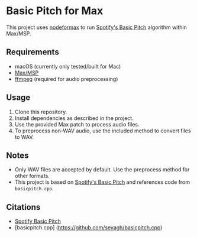 # Basic Pitch for Max

This project uses [nodeformax](https://docs.cycling74.com/apiref/nodeformax/) to run [Spotify's Basic Pitch](https://github.com/spotify/basic-pitch) algorithm within Max/MSP.

## Requirements

- macOS (currently only tested/built for Mac)
- [Max/MSP](https://cycling74.com/products/max)
- [ffmpeg](https://ffmpeg.org/) (required for audio preprocessing)

## Usage

1. Clone this repository.
2. Install dependencies as described in the project.
3. Use the provided Max patch to process audio files.
4. To preprocess non-WAV audio, use the included method to convert files to WAV.

## Notes

- Only WAV files are accepted by default. Use the preprocess method for other formats.
- This project is based on [Spotify's Basic Pitch](https://github.com/spotify/basic-pitch) and references code from `basicpitch.cpp`.

## Citations

- [Spotify Basic Pitch](https://github.com/spotify/basic-pitch)
- [basicpitch.cpp] (https://github.com/sevagh/basicpitch.cpp)
